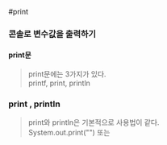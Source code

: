 #print
### 콘솔로 변수값을 출력하기
#### print문
> print문에는 3가지가 있다.  
> printf, print, println  

### print , println
> print와 println은 기본적으로 사용법이 같다.  
> System.out.print("") 또는 